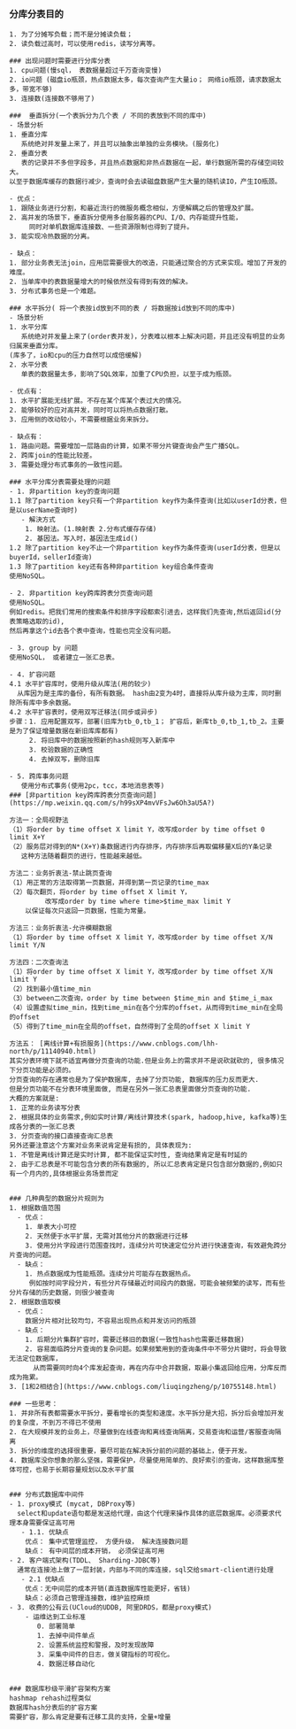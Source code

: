 ### 分库分表目的
    1. 为了分摊写负载；而不是分摊读负载；
    2. 读负载过高时，可以使用redis，读写分离等。

    ### 出现问题时需要进行分库分表
    1. cpu问题(慢sql， 表数据量超过千万查询变慢)
    2. io问题 (磁盘io瓶颈，热点数据太多，每次查询产生大量io； 网络io瓶颈，请求数据太多，带宽不够)
    3. 连接数(连接数不够用了)

    ###  垂直拆分(一个表拆分为几个表 / 不同的表放到不同的库中)
    - 场景分析
    1. 垂直分库
       系统绝对并发量上来了，并且可以抽象出单独的业务模块。(服务化)
    2. 垂直分表
       表的记录并不多但字段多，并且热点数据和非热点数据在一起，单行数据所需的存储空间较大。
    以至于数据库缓存的数据行减少，查询时会去读磁盘数据产生大量的随机读IO，产生IO瓶颈。

    - 优点：
    1. 跟随业务进行分割，和最近流行的微服务概念相似，方便解耦之后的管理及扩展。
    2. 高并发的场景下，垂直拆分使用多台服务器的CPU、I/O、内存能提升性能，
         同时对单机数据库连接数、一些资源限制也得到了提升。
    3. 能实现冷热数据的分离。

    - 缺点：
    1. 部分业务表无法join，应用层需要很大的改造，只能通过聚合的方式来实现。增加了开发的难度。
    2. 当单库中的表数据量增大的时候依然没有得到有效的解决。
    3. 分布式事务也是一个难题。

    ### 水平拆分( 将一个表按id放到不同的表 / 将数据按id放到不同的库中)
    - 场景分析
    1. 水平分库
       系统绝对并发量上来了(order表并发)，分表难以根本上解决问题，并且还没有明显的业务归属来垂直分库。
    (库多了，io和cpu的压力自然可以成倍缓解)
    2. 水平分表
       单表的数据量太多，影响了SQL效率，加重了CPU负担，以至于成为瓶颈。

    - 优点有：
    1. 水平扩展能无线扩展。不存在某个库某个表过大的情况。
    2. 能够较好的应对高并发，同时可以将热点数据打散。
    3. 应用侧的改动较小，不需要根据业务来拆分。

    - 缺点有：
    1. 路由问题。需要增加一层路由的计算，如果不带分片键查询会产生广播SQL。
    2. 跨库join的性能比较差。
    3. 需要处理分布式事务的一致性问题。

    ### 水平分库分表需要处理的问题
    - 1. 非partition key的查询问题
    1.1 除了partition key只有一个非partition key作为条件查询(比如以userId分表，但是以userName查询时)
       - 解決方式
        1. 映射法。(1.映射表 2.分布式缓存存储)
        2. 基因法。写入时，基因法生成id()
    1.2 除了partition key不止一个非partition key作为条件查询(userId分表，但是以buyerId，sellerId查询)
    1.3 除了partition key还有各种非partition key组合条件查询
    使用NoSQL。

    - 2. 非partition key跨库跨表分页查询问题
    使用NoSQL。
    例如redis。把我们常用的搜索条件和排序字段都索引进去，这样我们先查询,然后返回id(分表策略选取的id),
    然后再拿这个id去各个表中查询，性能也完全没有问题。

    - 3. group by 问题
    使用NoSQL， 或者建立一张汇总表。

    - 4. 扩容问题
    4.1 水平扩容库时，使用升级从库法(用的较少)
      从库因为是主库的备份，有所有数据。 hash由2变为4时，直接将从库升级为主库，同时删除所有库中多余数据。
    4.2 水平扩容表时，使用双写迁移法(同步或异步)
    步骤：1. 应用配置双写，部署(旧库为tb_0,tb_1； 扩容后，新库tb_0,tb_1,tb_2。主要是为了保证增量数据在新旧库库都有)
         2. 将旧库中的数据按照新的hash规则写入新库中
         3. 校验数据的正确性
         4. 去掉双写，删除旧库

    - 5. 跨库事务问题
       使用分布式事务(使用2pc，tcc，本地消息表等)
    ### [非partition key跨库跨表分页查询问题](https://mp.weixin.qq.com/s/h99sXP4mvVFsJw6Oh3aU5A?)

    方法一：全局视野法
    （1）将order by time offset X limit Y，改写成order by time offset 0 limit X+Y
    （2）服务层对得到的N*(X+Y)条数据进行内存排序，内存排序后再取偏移量X后的Y条记录
       这种方法随着翻页的进行，性能越来越低。

    方法二：业务折衷法-禁止跳页查询
    （1）用正常的方法取得第一页数据，并得到第一页记录的time_max
    （2）每次翻页，将order by time offset X limit Y，
             改写成order by time where time>$time_max limit Y
        以保证每次只返回一页数据，性能为常量。

    方法三：业务折衷法-允许模糊数据
    （1）将order by time offset X limit Y，改写成order by time offset X/N limit Y/N

    方法四：二次查询法
    （1）将order by time offset X limit Y，改写成order by time offset X/N limit Y
    （2）找到最小值time_min
    （3）between二次查询，order by time between $time_min and $time_i_max
    （4）设置虚拟time_min，找到time_min在各个分库的offset，从而得到time_min在全局的offset
    （5）得到了time_min在全局的offset，自然得到了全局的offset X limit Y

    方法五： [离线计算+有损服务](https://www.cnblogs.com/lhh-north/p/11140940.html)
    其实分表环境下就不适宜再做分页查询的功能.但是业务上的需求并不是说砍就砍的, 很多情况下分页功能是必须的。
    分页查询的存在通常也是为了保护数据库, 去掉了分页功能, 数据库的压力反而更大.
    但是分页功能不在分表环境里面做, 而是在另外一张汇总表里面做分页查询的功能.
    大概的方案就是:
    1. 正常的业务读写分表
    2. 根据具体的业务需求,例如实时计算/离线计算技术(spark, hadoop,hive, kafka等)生成各分表的一张汇总表
    3. 分页查询的接口直接查询汇总表
    另外还要注意这个方案对业务来说肯定是有损的, 具体表现为:
    1. 不管是离线计算还是实时计算, 都不能保证实时性, 查询结果肯定是有时延的
    2. 由于汇总表是不可能包含分表的所有数据的, 所以汇总表肯定是只包含部分数据的,例如只有一个月内的,具体根据业务场景而定


    ### 几种典型的数据分片规则为
    1. 根据数值范围
      - 优点：
        1. 单表大小可控
        2. 天然便于水平扩展，无需对其他分片的数据进行迁移
        3. 使用分片字段进行范围查找时，连续分片可快速定位分片进行快速查询，有效避免跨分片查询的问题。
      - 缺点：
        1. 热点数据成为性能瓶颈。连续分片可能存在数据热点。
         例如按时间字段分片，有些分片存储最近时间段内的数据，可能会被频繁的读写，而有些分片存储的历史数据，则很少被查询
    2. 根据数值取模
      - 优点：
        数据分片相对比较均匀，不容易出现热点和并发访问的瓶颈
      - 缺点：
        1. 后期分片集群扩容时，需要迁移旧的数据(一致性hash也需要迁移数据)
        2. 容易面临跨分片查询的复杂问题。如果频繁用到的查询条件中不带分片键时，将会导致无法定位数据库，
          从而需要同时向4个库发起查询，再在内存中合并数据，取最小集返回给应用，分库反而成为拖累。
    3. [1和2相结合](https://www.cnblogs.com/liuqingzheng/p/10755148.html)

    ### 一些思考：
    1. 并非所有表都需要水平拆分，要看增长的类型和速度。水平拆分是大招，拆分后会增加开发的复杂度，不到万不得已不使用
    2. 在大规模并发的业务上，尽量做到在线查询和离线查询隔离，交易查询和运营/客服查询隔离
    3. 拆分的维度的选择很重要，要尽可能在解决拆分前的问题的基础上，便于开发。
    4. 数据库没你想象的那么坚强，需要保护，尽量使用简单的、良好索引的查询，这样数据库整体可控，也易于长期容量规划以及水平扩展


    ### 分布式数据库中间件
    - 1. proxy模式 (mycat, DBProxy等)
      select和update语句都是发送给代理，由这个代理来操作具体的底层数据库。必须要求代理本身需要保证高可用
       - 1.1. 优缺点
        优点： 集中式管理监控， 方便升级， 解决连接数问题
        缺点： 有中间层的成本开销， 必须保证高可用
    - 2. 客户端式架构(TDDL、 Sharding-JDBC等)
      通常在连接池上做了一层封装，内部与不同的库连接，sql交给smart-client进行处理
       - 2.1 优缺点
        优点：无中间层的成本开销(直连数据库性能更好，省钱)
        缺点：必须自己管理连接数，维护监控麻烦
    - 3. 收费的公有云(UCloud的UDDB, 阿里DRDS，都是proxy模式)
        - 运维达到工业标准
           0. 部署简单
           1. 去掉中间件单点
           2. 设置系统监控和警报，及时发现故障
           3. 采集中间件的日志，做关键指标的可视化。
           4. 数据迁移自动化


    ### 数据库秒级平滑扩容架构方案
    hashmap rehash过程类似
    数据库hash分表后的扩容方案
    需要扩容，那么肯定是要有迁移工具的支持，全量+增量

